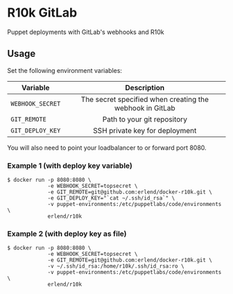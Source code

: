 R10k GitLab
===========

Puppet deployments with GitLab's webhooks and R10k

## Usage

Set the following environment variables:

| Variable         | Description                                              |
|------------------|:--------------------------------------------------------:|
| `WEBHOOK_SECRET` | The secret specified when creating the webhook in GitLab |
| `GIT_REMOTE`     | Path to your git repository                              |
| `GIT_DEPLOY_KEY` | SSH private key for deployment                           |

You will also need to point your loadbalancer to or forward port 8080.

### Example 1 (with deploy key variable)

```
$ docker run -p 8080:8080 \
             -e WEBHOOK_SECRET=topsecret \
             -e GIT_REMOTE=git@github.com:erlend/docker-r10k.git \
             -e GIT_DEPLOY_KEY="`cat ~/.ssh/id_rsa`" \
             -v puppet-environments:/etc/puppetlabs/code/environments \
             erlend/r10k
```

### Example 2 (with deploy key as file)

```
$ docker run -p 8080:8080 \
             -e WEBHOOK_SECRET=topsecret \
             -e GIT_REMOTE=git@github.com:erlend/docker-r10k.git \
             -v ~/.ssh/id_rsa:/home/r10k/.ssh/id_rsa:ro \
             -v puppet-environments:/etc/puppetlabs/code/environments \
             erlend/r10k
```

